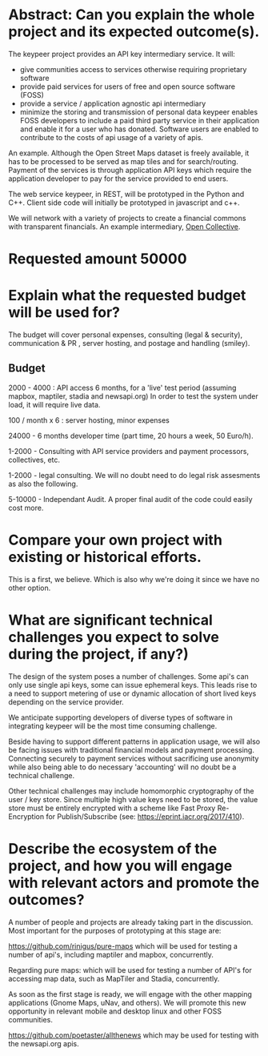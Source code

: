 # Abstract: Can you explain the whole project and its expected outcome(s).

The keypeer project provides an API key intermediary service. It will:

  * give communities access to services otherwise requiring proprietary software
  * provide paid services for users of free and open source software (FOSS)
  * provide a service / application agnostic api intermediary
  * minimize the storing and transmission of personal data 
keypeer enables FOSS developers to include a paid third party service in their application and enable it for a user who has donated. Software users are enabled to contribute to the costs of api usage of a variety of apis.

An example. Although the Open Street Maps dataset is freely available, it has to be processed to be served as map tiles and for search/routing. Payment of the services is through application API keys which require the application developer to pay for the service provided to end users. 

The web service keypeer, in REST, will be prototyped in the Python and C++. Client side code will initially be prototyped in javascript and c++. 

We will network with a variety of projects to create a financial commons with transparent financials.  An example intermediary, [Open Collective](https://opencollective.com/europe). 

# Requested amount  50000

# Explain what the requested budget will be used for? 

The budget will cover personal expenses, consulting (legal & security), communication & PR , server hosting, and postage and handling (smiley). 

## Budget

2000 - 4000 :  API access 6 months, for a 'live' test period (assuming mapbox, maptiler, stadia and newsapi.org)
In order to test the system under load, it will require live data.

100 / month x 6  : server hosting, minor expenses

24000 - 6 months developer time (part time, 20 hours a week, 50 Euro/h). 

1-2000 - Consulting with API service providers and payment processors, collectives, etc.

1-2000 - legal consulting. We will no doubt need to do legal risk assesments as also the following.

5-10000 - Independant Audit. A proper final audit of the code could easily cost more.

# Compare your own project with existing or historical efforts.

This is a first, we believe. Which is also why we're doing it since we have no other option.

# What are significant technical challenges you expect to solve during the project, if any?)

The design of the system poses a number of challenges. Some api's can only use single api keys, some can issue ephemeral keys.  This leads rise to a need to support metering of use or dynamic allocation of short lived keys depending on the service provider. 

We anticipate supporting developers of diverse types of software in integrating keypeer will be the most time consuming challenge.

Beside having to support different patterns in application usage, we will also be facing issues with traditional financial models and payment processing. Connecting securely to payment services without sacrificing use anonymity while also being able to do necessary 'accounting' will no doubt be a technical challenge.

Other technical challenges may include homomorphic cryptography of the user / key store. Since multiple high value keys need to be stored, the value store must be entirely encrypted with a scheme like Fast Proxy Re-Encryption for Publish/Subscribe (see: https://eprint.iacr.org/2017/410).

# Describe the ecosystem of the project, and how you will engage with relevant actors and promote the outcomes?

A number of people and projects are already taking part in the discussion. Most important for the purposes of prototyping at this stage are:

https://github.com/rinigus/pure-maps which will be used for testing a number of api's, including maptiler and mapbox, concurrently.

Regarding pure maps: which will be used for testing a number of API's for accessing map data, such as MapTiler and Stadia, concurrently.

As soon as the first stage is ready, we will engage with the other mapping applications (Gnome Maps, uNav, and others). We will promote this new opportunity in relevant mobile and desktop linux and other FOSS communities.

https://github.com/poetaster/allthenews which may be used for testing with the newsapi.org apis.

